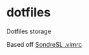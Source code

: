 # dotfiles
Dotfiles storage

Based off [SondreSL .vimrc](https://github.com/SondreSL/dotfiles/blob/master/.vimrc)
